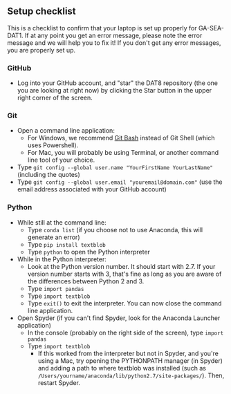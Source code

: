 ## Setup checklist

This is a checklist to confirm that your laptop is set up properly for GA-SEA-DAT1. If at any point you get an error message, please note the error message and we will help you to fix it! If you don't get any error messages, you are properly set up.

### GitHub
* Log into your GitHub account, and "star" the DAT8 repository (the one you are looking at right now) by clicking the Star button in the upper right corner of the screen.

### Git
* Open a command line application:
    * For Windows, we recommend [Git Bash](http://git-scm.com/download/win) instead of Git Shell (which uses Powershell).
    * For Mac, you will probably be using Terminal, or another command line tool of your choice.
* Type `git config --global user.name "YourFirstName YourLastName"` (including the quotes)
* Type `git config --global user.email "youremail@domain.com"` (use the email address associated with your GitHub account)

### Python
* While still at the command line:
    * Type `conda list` (if you choose not to use Anaconda, this will generate an error)
    * Type `pip install textblob`
    * Type `python` to open the Python interpreter
* While in the Python interpreter:
    * Look at the Python version number. It should start with 2.7. If your version number starts with 3, that's fine as long as you are aware of the differences between Python 2 and 3.
    * Type `import pandas`
    * Type `import textblob`
    * Type `exit()` to exit the interpreter. You can now close the command line application.
* Open Spyder (if you can't find Spyder, look for the Anaconda Launcher application)
    * In the console (probably on the right side of the screen), type `import pandas`
    * Type `import textblob`
        * If this worked from the interpreter but not in Spyder, and you're using a Mac, try opening the PYTHONPATH manager (in Spyder) and adding a path to where textblob was installed (such as `/Users/yourname/anaconda/lib/python2.7/site-packages/`). Then, restart Spyder.
